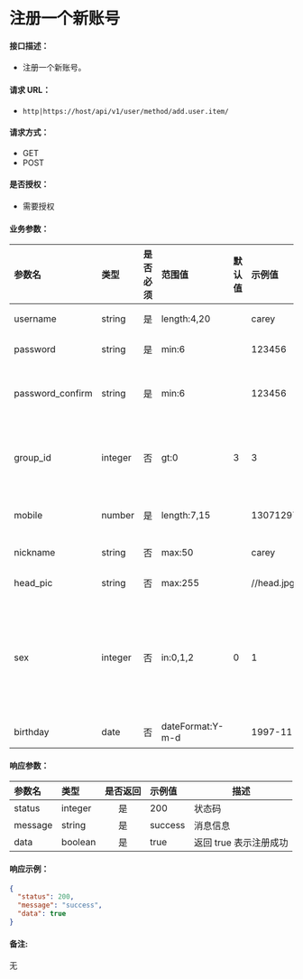 # 注册一个新账号

#### 接口描述：
- 注册一个新账号。

#### 请求 URL：
- `http|https://host/api/v1/user/method/add.user.item/`

#### 请求方式：
- GET
- POST

#### 是否授权：
- 需要授权

#### 业务参数：
|参数名|类型|是否必须|范围值|默认值|示例值|描述|
|:----|:---|:---:|:-----|:-----|:-----|-----|
|username |string |是 |length:4,20 | |carey |账号 |
|password |string |是 |min:6 | |123456 |密码 |
|password_confirm |string |是 |min:6 | |123456 |确认密码 |
|group_id |integer |否 |gt:0 |3 |3 |所属用户组 |
|mobile |number |是 |length:7,15 | |13071297155 |手机号 |
|nickname |string |否 |max:50 | |carey |昵称 |
|head_pic |string |否 |max:255 | |//head.jpg |头像 |
|sex |integer |否 |in:0,1,2 |0 |1 |性别 0=保密 1=男 2=女 |
|birthday |date |否 |dateFormat:Y-m-d | |1997-11-20 |生日 |

#### 响应参数：
|参数名|类型|是否返回|示例值|描述|
|:-----|:-----|:---:|:-----|-----|
|status |integer |是 |200 |状态码 |
|message |string |是 |success |消息信息 |
|data |boolean |是 |true |返回 true 表示注册成功 |

#### 响应示例：
```json
{
  "status": 200,
  "message": "success",
  "data": true
}
```

#### 备注:
无